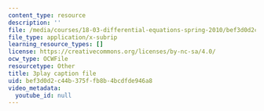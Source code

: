 ```yaml
---
content_type: resource
description: ''
file: /media/courses/18-03-differential-equations-spring-2010/bef3d0d2c44b375ffb8b4bcdfde946a8_qZHseRxAWZ8.srt
file_type: application/x-subrip
learning_resource_types: []
license: https://creativecommons.org/licenses/by-nc-sa/4.0/
ocw_type: OCWFile
resourcetype: Other
title: 3play caption file
uid: bef3d0d2-c44b-375f-fb8b-4bcdfde946a8
video_metadata:
  youtube_id: null
---
```

